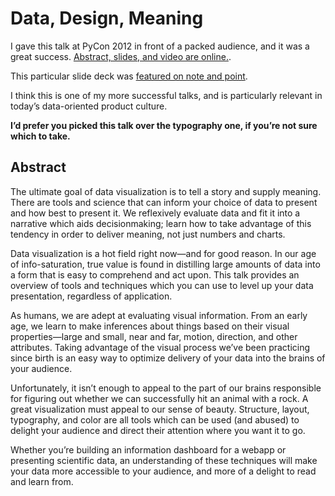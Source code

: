 # Data, Design, Meaning

I gave this talk at PyCon 2012 in front of a packed audience, and it was a great success. [Abstract, slides, and video are online.](http://lanyrd.com/2012/pycon/spbzf).

This particular slide deck was [featured on note and point](http://noteandpoint.com/2012/04/data-design-meaning/).

I think this is one of my more successful talks, and is particularly relevant in today’s data-oriented product culture.

**I’d prefer you picked this talk over the typography one, if you’re not sure which to take.**

## Abstract

The ultimate goal of data visualization is to tell a story and supply meaning. There are tools and science that can inform your choice of data to present and how best to present it. We reflexively evaluate data and fit it into a narrative which aids decisionmaking; learn how to take advantage of this tendency in order to deliver meaning, not just numbers and charts.

Data visualization is a hot field right now—and for good reason. In our age of info-saturation, true value is found in distilling large amounts of data into a form that is easy to comprehend and act upon. This talk provides an overview of tools and techniques which you can use to level up your data presentation, regardless of application.

As humans, we are adept at evaluating visual information. From an early age, we learn to make inferences about things based on their visual properties—large and small, near and far, motion, direction, and other attributes. Taking advantage of the visual process we’ve been practicing since birth is an easy way to optimize delivery of your data into the brains of your audience.

Unfortunately, it isn’t enough to appeal to the part of our brains responsible for figuring out whether we can successfully hit an animal with a rock. A great visualization must appeal to our sense of beauty. Structure, layout, typography, and color are all tools which can be used (and abused) to delight your audience and direct their attention where you want it to go.

Whether you’re building an information dashboard for a webapp or presenting scientific data, an understanding of these techniques will make your data more accessible to your audience, and more of a delight to read and learn from.